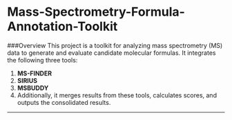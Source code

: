 # Mass-Spectrometry-Formula-Annotation-Toolkit
###Overview
This project is a toolkit for analyzing mass spectrometry (MS) data to generate and evaluate candidate molecular formulas. It integrates the following three tools:
1. **MS-FINDER**
2. **SIRIUS**
3. **MSBUDDY**
4. Additionally, it merges results from these tools, calculates scores, and outputs the consolidated results.
***
 
